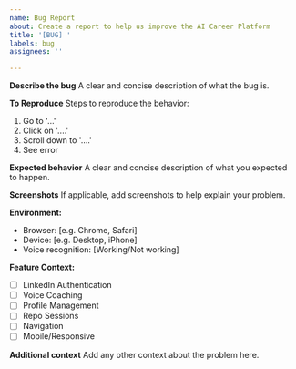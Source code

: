 ```yaml
---
name: Bug Report
about: Create a report to help us improve the AI Career Platform
title: '[BUG] '
labels: bug
assignees: ''

---
```


**Describe the bug**
A clear and concise description of what the bug is.

**To Reproduce**
Steps to reproduce the behavior:
1. Go to '...'
2. Click on '....'
3. Scroll down to '....'
4. See error

**Expected behavior**
A clear and concise description of what you expected to happen.

**Screenshots**
If applicable, add screenshots to help explain your problem.

**Environment:**
- Browser: [e.g. Chrome, Safari]
- Device: [e.g. Desktop, iPhone]
- Voice recognition: [Working/Not working]

**Feature Context:**
- [ ] LinkedIn Authentication
- [ ] Voice Coaching
- [ ] Profile Management
- [ ] Repo Sessions
- [ ] Navigation
- [ ] Mobile/Responsive

**Additional context**
Add any other context about the problem here.
